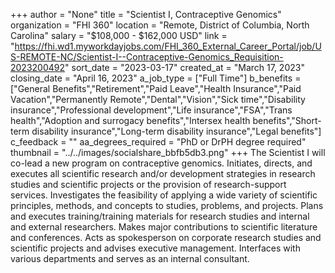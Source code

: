 +++
author = "None"
title = "Scientist I, Contraceptive Genomics"
organization = "FHI 360"
location = "Remote, District of Columbia, North Carolina"
salary = "$108,000 - $162,000 USD"
link = "https://fhi.wd1.myworkdayjobs.com/FHI_360_External_Career_Portal/job/US-REMOTE-NC/Scientist-I--Contraceptive-Genomics_Requisition-2023200492"
sort_date = "2023-03-17"
created_at = "March 17, 2023"
closing_date = "April 16, 2023"
a_job_type = ["Full Time"]
b_benefits = ["General Benefits","Retirement","Paid Leave","Health Insurance","Paid Vacation","Permanently Remote","Dental","Vision","Sick time","Disability insurance","Professional development","Life insurance","FSA","Trans health","Adoption and surrogacy benefits","Intersex health benefits","Short-term disability insurance","Long-term disability insurance","Legal benefits"]
c_feedback = ""
aa_degrees_required = "PhD or DrPH degree required"
thumbnail = "../../images/socialshare_bbfb5db3.png"
+++
The Scientist I will co-lead a new program on contraceptive genomics. Initiates, directs, and executes all scientific research and/or development strategies in research studies and scientific projects or the provision of research-support services. Investigates the feasibility of applying a wide variety of scientific principles, methods, and concepts to studies, problems, and projects. Plans and executes training/training materials for research studies and internal and external researchers. Makes major contributions to scientific literature and conferences. Acts as spokesperson on corporate research studies and scientific projects and advises executive management. Interfaces with various departments and serves as an internal consultant.